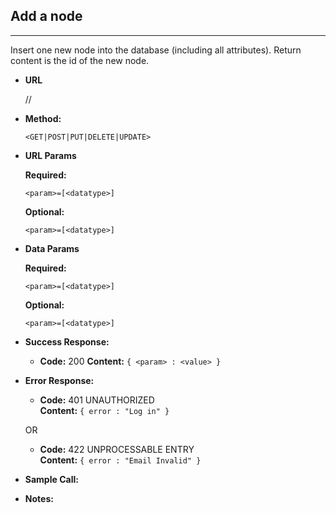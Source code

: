 ## Add a node
----
  Insert one new node into the database (including all attributes). Return content is the id of the new node.

* **URL**

  /<URL path>/

* **Method:**
  
  `<GET|POST|PUT|DELETE|UPDATE>`
  
* **URL Params**

  **Required:**
 
    `<param>=[<datatype>]`

  **Optional:**
 
    `<param>=[<datatype>]`

* **Data Params**

  **Required:**

    `<param>=[<datatype>]`

  **Optional:**

    `<param>=[<datatype>]`

* **Success Response:**
  

  * **Code:** 200
    **Content:** `{ <param> : <value> }`
 
* **Error Response:**


  * **Code:** 401 UNAUTHORIZED <br />
    **Content:** `{ error : "Log in" }`

  OR

  * **Code:** 422 UNPROCESSABLE ENTRY <br />
    **Content:** `{ error : "Email Invalid" }`

* **Sample Call:**


* **Notes:**

